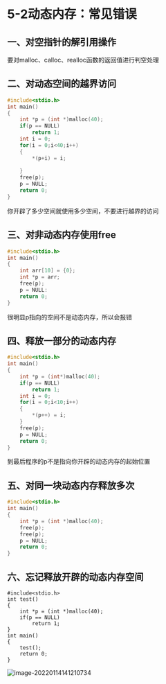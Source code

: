 # 5-2动态内存：常见错误

## 一、对空指针的解引用操作

要对malloc、calloc、realloc函数的返回值进行判空处理

## 二、对动态空间的越界访问

```C
#include<stdio.h>
int main()
{
	int *p = (int *)malloc(40);
	if(p == NULL)
		return 1;
	int i = 0;
	for(i = 0;i<40;i++)
	{
		*(p+i) = i;
		
	}
	free(p);
	p = NULL;
	return 0;
}
```

你开辟了多少空间就使用多少空间，不要进行越界的访问

## 三、对非动态内存使用free

```c
#include<stdio.h>
int main()
{
	int arr[10] = {0};
	int *p = arr;
	free(p);
	p = NULL:
	return 0;
}
```

很明显p指向的空间不是动态内存，所以会报错

## 四、释放一部分的动态内存

```C
#include<stdio.h>
int main()
{
	int *p = (int*)malloc(40);
	if(p == NULL)
		return 1;
	int i = 0;
	for(i = 0;i<10;i++)
	{
		*(p++) = i;
	}
	free(p);
	p = NULL;
	return 0;
}
```

到最后程序的p不是指向你开辟的动态内存的起始位置

## 五、对同一块动态内存释放多次

```c
#include<stdio.h>
int main()
{
	int *p = (int *)malloc(40);
	free(p);
	free(p);
	p = NULL;
	return 0;
}
```

## 六、忘记释放开辟的动态内存空间

```
#include<stdio.h>
int test()
{
	int *p = (int *)malloc(40);
	if(p == NULL)
		return 1; 
}
int main()
{
	test();
	return 0;
}
```

![image-20220114141210734](C:\Users\old\AppData\Roaming\Typora\typora-user-images\image-20220114141210734.png)